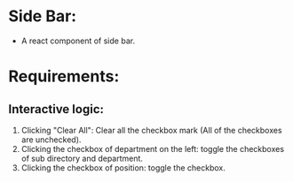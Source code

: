 # Side Bar: 
- A react component of side bar.

# Requirements:

## Interactive logic:
1. Clicking "Clear All": Clear all the checkbox mark (All of the checkboxes are unchecked).
2. Clicking the checkbox of department on the left: toggle the checkboxes of sub directory and department.
3. Clicking the checkbox of position: toggle the checkbox.

